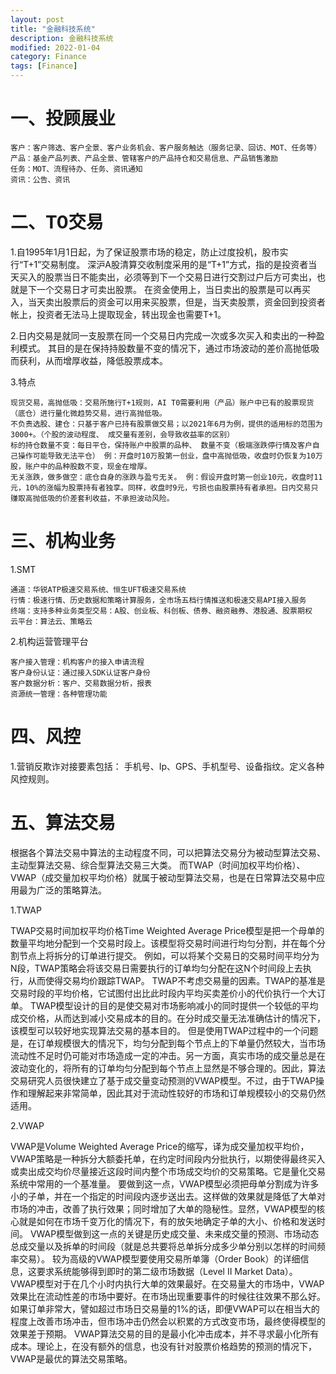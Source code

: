 ```yaml
---
layout: post
title: "金融科技系统"
description: 金融科技系统
modified: 2022-01-04
category: Finance
tags: [Finance]
---
```


# 一、投顾展业

    客户：客户筛选、客户全景、客户业务机会、客户服务触达（服务记录、回访、MOT、任务等）
    产品：基金产品列表、产品全景、管辖客户的产品持仓和交易信息、产品销售激励
    任务：MOT、流程待办、任务、资讯通知
    资讯：公告、资讯

# 二、T0交易

1.自1995年1月1日起，为了保证股票市场的稳定，防止过度投机，股市实行“T+1”交易制度。
深沪A股清算交收制度采用的是“T+1”方式，指的是投资者当天买入的股票当日不能卖出，必须等到下一个交易日进行交割过户后方可卖出，也就是下一个交易日才可卖出股票。
在资金使用上，当日卖出的股票是可以再买入，当天卖出股票后的资金可以用来买股票，但是，当天卖股票，资金回到投资者帐上，投资者无法马上提取现金，转出现金也需要T+1。

2.日内交易是就同一支股票在同一个交易日内完成一次或多次买入和卖出的一种盈利模式。 其目的是在保持持股数量不变的情况下，通过市场波动的差价高抛低吸而获利，从而增厚收益，降低股票成本。

3.特点

    现货交易，高抛低吸：交易所施行T+1规则，AI T0需要利用（产品）账户中已有的股票现货（底仓）进行量化微趋势交易，进行高抛低吸。 
    不负责选股、建仓：只基于客户已持有股票做交易；以2021年6月为例，提供的适用标的范围为3000+。（个股的波动程度、 成交量有差别，会导致收益率的区别）
    标的持仓数量不变：每日平仓，保持账户中股票的品种、 数量不变（极端涨跌停行情及客户自己操作可能导致无法平仓） 例：开盘时10万股第一创业，盘中高抛低吸，收盘时仍恢复为10万股，账户中的品种股数不变，现金在增厚。
    无关涨跌，做多做空：底仓自身的涨跌与盈亏无关。 例：假设开盘时第一创业10元，收盘时11元，10%的涨幅为股票持有者独享。同样，收盘时9元，亏损也由股票持有者承担。日内交易只赚取高抛低吸的价差套利收益，不承担波动风险。

# 三、机构业务

1.SMT

    通道：华锐ATP极速交易系统、恒生UFT极速交易系统
    行情：极速行情、历史数据和策略计算服务，全市场五档行情推送和极速交易API接入服务
    终端：支持多种业务类型交易：A股、创业板、科创板、债券、融资融券、港股通、股票期权
    云平台：算法云、策略云

2.机构运营管理平台

    客户接入管理：机构客户的接入申请流程
    客户身份认证：通过接入SDK认证客户身份
    客户数据分析：客户、交易数据分析，报表
    资源统一管理：各种管理功能

# 四、风控

1.营销反欺诈对接要素包括： 手机号、Ip、GPS、手机型号、设备指纹。定义各种风控规则。

# 五、算法交易

根据各个算法交易中算法的主动程度不同，可以把算法交易分为被动型算法交易、主动型算法交易、综合型算法交易三大类。
而TWAP（时间加权平均价格）、VWAP（成交量加权平均价格）就属于被动型算法交易，也是在日常算法交易中应用最为广泛的策略算法。

1.TWAP

TWAP交易时间加权平均价格Time Weighted Average Price模型是把一个母单的数量平均地分配到一个交易时段上。该模型将交易时间进行均匀分割，并在每个分割节点上将拆分的订单进行提交。
例如，可以将某个交易日的交易时间平均分为N段，TWAP策略会将该交易日需要执行的订单均匀分配在这N个时间段上去执行，从而使得交易均价跟踪TWAP。
TWAP不考虑交易量的因素。TWAP的基准是交易时段的平均价格，它试图付出比此时段内平均买卖差价小的代价执行一个大订单。
TWAP模型设计的目的是使交易对市场影响减小的同时提供一个较低的平均成交价格，从而达到减小交易成本的目的。在分时成交量无法准确估计的情况下，该模型可以较好地实现算法交易的基本目的。
但是使用TWAP过程中的一个问题是，在订单规模很大的情况下，均匀分配到每个节点上的下单量仍然较大，当市场流动性不足时仍可能对市场造成一定的冲击。另一方面，真实市场的成交量总是在波动变化的，将所有的订单均匀分配到每个节点上显然是不够合理的。因此，算法交易研究人员很快建立了基于成交量变动预测的VWAP模型。不过，由于TWAP操作和理解起来非常简单，因此其对于流动性较好的市场和订单规模较小的交易仍然适用。

2.VWAP

VWAP是Volume Weighted Average Price的缩写，译为成交量加权平均价，VWAP策略是一种拆分大额委托单，在约定时间段内分批执行，以期使得最终买入或卖出成交均价尽量接近这段时间内整个市场成交均价的交易策略。它是量化交易系统中常用的一个基准量。
要做到这一点，VWAP模型必须把母单分割成为许多小的子单，并在一个指定的时间段内逐步送出去。这样做的效果就是降低了大单对市场的冲击，改善了执行效果；同时增加了大单的隐秘性。显然，VWAP模型的核心就是如何在市场千变万化的情况下，有的放矢地确定子单的大小、价格和发送时间。
VWAP模型做到这一点的关键是历史成交量、未来成交量的预测、市场动态总成交量以及拆单的时间段（就是总共要将总单拆分成多少单分别以怎样的时间频率交易）。
较为高级的VWAP模型要使用交易所单簿（Order Book）的详细信息，这要求系统能够得到即时的第二级市场数据（Level II Market Data）。
VWAP模型对于在几个小时内执行大单的效果最好。在交易量大的市场中，VWAP效果比在流动性差的市场中要好。在市场出现重要事件的时候往往效果不那么好。
如果订单非常大，譬如超过市场日交易量的1%的话，即便VWAP可以在相当大的程度上改善市场冲击，但市场冲击仍然会以积累的方式改变市场，最终使得模型的效果差于预期。
VWAP算法交易的目的是最小化冲击成本，并不寻求最小化所有成本。理论上，在没有额外的信息，也没有针对股票价格趋势的预测的情况下，VWAP是最优的算法交易策略。
    

